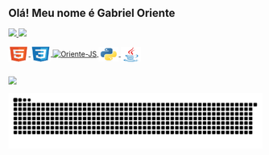 ## Olá! Meu nome é Gabriel Oriente 
 <div>
  <a href="https://github.com/gaoriente">
  <img height="180em" src="https://github-readme-stats.vercel.app/api?username=gaoriente&show_icons=true&theme=dracula&include_all_commits=true&count_private=true"/>
  <img height="180em" src="https://github-readme-stats.vercel.app/api/top-langs/?username=gaoriente&layout=compact&langs_count=16&theme=dracula"/>
<div>
<div style="display: inline_block"><br>
  <img align="center" alt="Oriente-HTML" height="30" width="40" src="https://raw.githubusercontent.com/devicons/devicon/master/icons/html5/html5-original.svg">
  <img align="center" alt="Oriente-CSS" height="30" width="40" src="https://raw.githubusercontent.com/devicons/devicon/master/icons/css3/css3-original.svg">
  <img align="center" alt="Oriente-JS" height="30" width="40" src="https://raw.githubusercontent.com/devicons/devicon/master/icons/icons/js-original.svg">
  <img align="center" alt="Oriente-Python" height="30" width="40" src="https://raw.githubusercontent.com/devicons/devicon/master/icons/python/python-original.svg">
  <img align="center" alt="Oriente-Java" height="30" width="40" src="https://raw.githubusercontent.com/devicons/devicon/master/icons/java/java-original.svg">
</div>
  
  ##
 
<div> 
  <a href="https://www.linkedin.com/in/gabriel-oriente-a2901567/" target="_blank"><img src="https://img.shields.io/badge/-LinkedIn-%230077B5?style=for-the-badge&logo=linkedin&logoColor=white" target="_blank"></a> 
 
  ![Snake animation](https://github.com/gaoriente/gaoriente/blob/output/github-contribution-grid-snake.svg)
 
</div>
